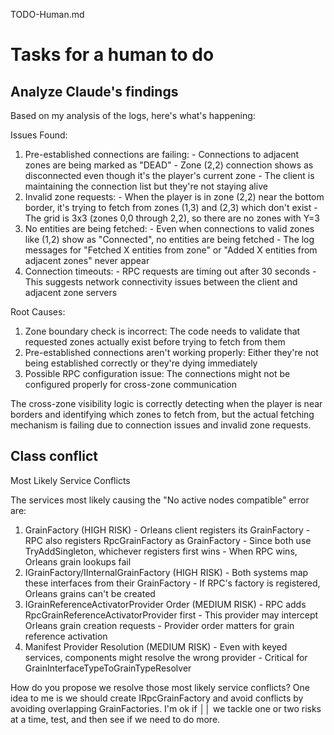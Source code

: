 TODO-Human.md

# Tasks for a human to do

## Analyze Claude's findings

 Based on my analysis of the logs, here's what's happening:

  Issues Found:

  1. Pre-established connections are failing:
    - Connections to adjacent zones are being marked as "DEAD"
    - Zone (2,2) connection shows as disconnected even though it's the player's current zone
    - The client is maintaining the connection list but they're not staying alive
  2. Invalid zone requests:
    - When the player is in zone (2,2) near the bottom border, it's trying to fetch from zones (1,3) and (2,3) which don't exist
    - The grid is 3x3 (zones 0,0 through 2,2), so there are no zones with Y=3
  3. No entities are being fetched:
    - Even when connections to valid zones like (1,2) show as "Connected", no entities are being fetched
    - The log messages for "Fetched X entities from zone" or "Added X entities from adjacent zones" never appear
  4. Connection timeouts:
    - RPC requests are timing out after 30 seconds
    - This suggests network connectivity issues between the client and adjacent zone servers

  Root Causes:

  1. Zone boundary check is incorrect: The code needs to validate that requested zones actually exist before trying to fetch from them
  2. Pre-established connections aren't working properly: Either they're not being established correctly or they're dying immediately
  3. Possible RPC configuration issue: The connections might not be configured properly for cross-zone communication

  The cross-zone visibility logic is correctly detecting when the player is near borders and identifying which zones to fetch from, but the actual fetching mechanism is failing due to connection issues
  and invalid zone requests.

## Class conflict

 Most Likely Service Conflicts

  The services most likely causing the "No active nodes compatible" error are:

  1. GrainFactory (HIGH RISK)
    - Orleans client registers its GrainFactory
    - RPC also registers RpcGrainFactory as GrainFactory
    - Since both use TryAddSingleton, whichever registers first wins
    - When RPC wins, Orleans grain lookups fail
  2. IGrainFactory/IInternalGrainFactory (HIGH RISK)
    - Both systems map these interfaces from their GrainFactory
    - If RPC's factory is registered, Orleans grains can't be created
  3. IGrainReferenceActivatorProvider Order (MEDIUM RISK)
    - RPC adds RpcGrainReferenceActivatorProvider first
    - This provider may intercept Orleans grain creation requests
    - Provider order matters for grain reference activation
  4. Manifest Provider Resolution (MEDIUM RISK)
    - Even with keyed services, components might resolve the wrong provider
    - Critical for GrainInterfaceTypeToGrainTypeResolver


How do you propose we resolve those most likely service conflicts?  One idea to me is we should create IRpcGrainFactory and avoid conflicts by avoiding overlapping GrainFactories.  I'm ok if  ││   we tackle one or two risks at a time, test, and then see if we need to do more.
